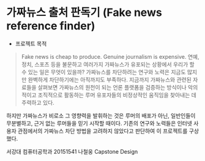 # 가짜뉴스 출처 판독기 (Fake news reference finder)

* 프로젝트 목적

> Fake news is cheap to produce. Genuine journalism is expensive.
연예, 정치, 스포츠 등을 불문하고 여러가지 가짜뉴스가 유포되는 상황에서 우리가 할 수 있는 일은 무엇이 있을까?
가짜뉴스를 차단하려는 연구와 노력은 지금도 많지만 완벽하게 차단하기에는 아직까지도 부족하다.
지금까지 가짜뉴스와 관련된 자료들을 살펴보면 가짜뉴스의 원천이 되는 언론 플랫폼을 검증하는 방식이나
악의적이고 조직적으로 활동하는 루머 유포자들의 비정상적인 움직임을 찾아내는 데 주력하고 있다.

하지만 가짜뉴스가 비로소 그 영향력을 발휘하는 것은 루머의 배포가 아닌,
일반인들이 무분별하고, 근거 없는 루머들을 믿기 시작할 때이다.
기존의 연구와 노력들은 인터넷 사용자 관점에서의 가짜뉴스 차단 방법을 고려하지 않았다고 판단하여 이 프로젝트를 구상했다.

서강대 컴퓨터공학과 20151541 나철웅
Capstone Design
